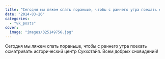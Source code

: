 ```yaml
---
title: "Сегодня мы ляжем спать пораньше, чтобы с раннего утра поехать осматривать исторический центр Сукхота..."
date: "2014-03-26"
categories: 
  - "vk_posts"
cover:
  image: "images/325149756.jpg"
---
```


Сегодня мы ляжем спать пораньше, чтобы с раннего утра поехать осматривать исторический центр Сукхотайя. Всем добрых сновидений!
